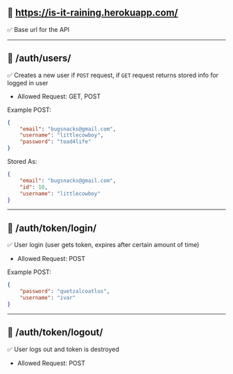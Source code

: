 ## 🐌  https://is-it-raining.herokuapp.com/

✅ Base url for the API


___



## 🐝   /auth/users/

✅ Creates a new user if `POST` request, if `GET` request returns stored info for logged in user

- Allowed Request: GET, POST


Example POST:
```json
{
    "email": "bugsnacks@gmail.com",
	"username": "littlecowboy",
	"password": "toad4life"
}
```
Stored As:
```json
{
    "email": "bugsnacks@gmail.com",
    "id": 10,
    "username": "littlecowboy"
}
```

___



## 🌸  /auth/token/login/

✅ User login (user gets token, expires after certain amount of time)

- Allowed Request: POST


Example POST:
```json
{
    "password": "quetzalcoatlus",
    "username": "ivar"
}
```

___



## 🐓  /auth/token/logout/

✅ User logs out and token is destroyed

- Allowed Request: POST
